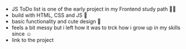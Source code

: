 - JS ToDo list is one of the early project in my Frontend study path :woman_student:
- build with HTML, CSS and JS :muscle:
- basic functionality and cute design :hatching_chick:
- feels a bit messy but i left how it was to trck how i grow up in my skills since :relaxed:
- link to the project 
